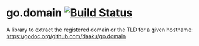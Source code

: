 go.domain [![Build Status](https://secure.travis-ci.org/daaku/go.domain.svg)](https://travis-ci.org/daaku/go.domain)
=========

A library to extract the registered domain or the TLD for a given hostname:
https://godoc.org/github.com/daaku/go.domain
